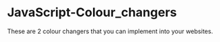 # JavaScript-Colour_changers
These are 2 colour changers that you can implement into your websites.
